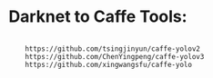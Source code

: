 

# Darknet to Caffe Tools:
```

    https://github.com/tsingjinyun/caffe-yolov2
    https://github.com/ChenYingpeng/caffe-yolov3
    https://github.com/xingwangsfu/caffe-yolo




```
